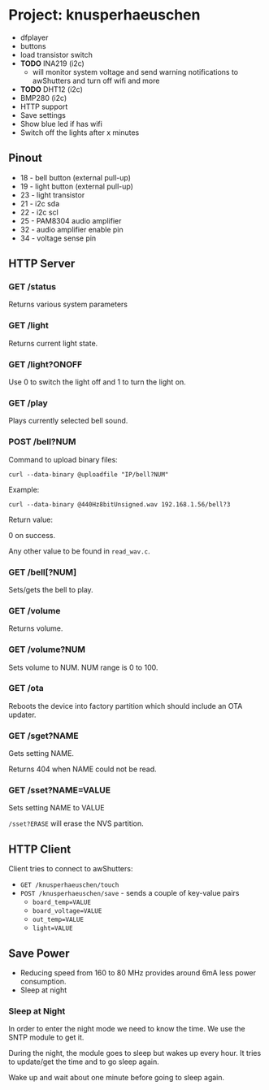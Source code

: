 # Project: knusperhaeuschen

* dfplayer
* buttons
* load transistor switch
* **TODO** INA219 (i2c)
  * will monitor system voltage and send warning notifications to awShutters
    and turn off wifi and more
* **TODO** DHT12 (i2c)
* BMP280 (i2c)
* HTTP support
* Save settings
* Show blue led if has wifi
* Switch off the lights after x minutes


## Pinout

* 18 - bell button (external pull-up)
* 19 - light button (external pull-up)
* 23 - light transistor
* 21 - i2c sda
* 22 - i2c scl
* 25 - PAM8304 audio amplifier
* 32 - audio amplifier enable pin
* 34 - voltage sense pin


## HTTP Server

### GET /status

Returns various system parameters

### GET /light

Returns current light state.

### GET /light?ONOFF

Use 0 to switch the light off and 1 to turn the light on.

### GET /play

Plays currently selected bell sound.

### POST /bell?NUM

Command to upload binary files:

```curl --data-binary @uploadfile "IP/bell?NUM"```

Example:

```curl --data-binary @440Hz8bitUnsigned.wav 192.168.1.56/bell?3```

Return value:

0 on success.

Any other value to be found in ```read_wav.c```.

### GET /bell[?NUM]

Sets/gets the bell to play.

### GET /volume

Returns volume.

### GET /volume?NUM

Sets volume to NUM. NUM range is 0 to 100.

### GET /ota

Reboots the device into factory partition which should include an OTA updater.

### GET /sget?NAME

Gets setting NAME.

Returns 404 when NAME could not be read.

### GET /sset?NAME=VALUE

Sets setting NAME to VALUE

`/sset?ERASE` will erase the NVS partition.


## HTTP Client

Client tries to connect to awShutters:
* `GET /knusperhaeuschen/touch`
* `POST /knusperhaeuschen/save` - sends a couple of key-value pairs
  * `board_temp=VALUE`
  * `board_voltage=VALUE`
  * `out_temp=VALUE`
  * `light=VALUE`


## Save Power

* Reducing speed from 160 to 80 MHz provides around 6mA less power consumption.
* Sleep at night


### Sleep at Night

In order to enter the night mode we need to know the time. We use the SNTP
module to get it.

During the night, the module goes to sleep but wakes up every hour. It tries
to update/get the time and to go sleep again.

Wake up and wait about one minute before
going to sleep again.

